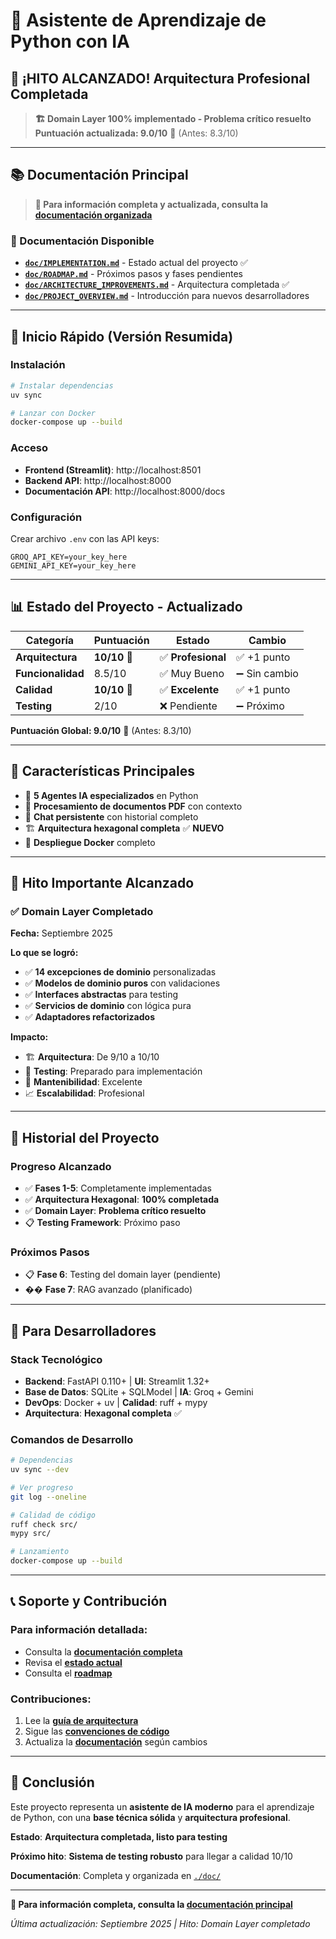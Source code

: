 # 🤖 Asistente de Aprendizaje de Python con IA

## 🎉 **¡HITO ALCANZADO! Arquitectura Profesional Completada**

> **🏗️ Domain Layer 100% implementado - Problema crítico resuelto**
> **Puntuación actualizada: 9.0/10** 🚀 (Antes: 8.3/10)

---

## 📚 **Documentación Principal**
> **🚀 Para información completa y actualizada, consulta la [documentación organizada](./doc/README.md)**

### **📖 Documentación Disponible**
- **[`doc/IMPLEMENTATION.md`](./doc/IMPLEMENTATION.md)** - Estado actual del proyecto ✅
- **[`doc/ROADMAP.md`](./doc/ROADMAP.md)** - Próximos pasos y fases pendientes
- **[`doc/ARCHITECTURE_IMPROVEMENTS.md`](./doc/ARCHITECTURE_IMPROVEMENTS.md)** - Arquitectura completada ✅
- **[`doc/PROJECT_OVERVIEW.md`](./doc/PROJECT_OVERVIEW.md)** - Introducción para nuevos desarrolladores

---

## 🎯 **Inicio Rápido (Versión Resumida)**

### **Instalación**
```bash
# Instalar dependencias
uv sync

# Lanzar con Docker
docker-compose up --build
```

### **Acceso**
- **Frontend (Streamlit)**: http://localhost:8501
- **Backend API**: http://localhost:8000
- **Documentación API**: http://localhost:8000/docs

### **Configuración**
Crear archivo `.env` con las API keys:
```env
GROQ_API_KEY=your_key_here
GEMINI_API_KEY=your_key_here
```

---

## 📊 **Estado del Proyecto - Actualizado**

| Categoría | Puntuación | Estado | Cambio |
|-----------|------------|---------|--------|
| **Arquitectura** | **10/10** 🎯 | ✅ **Profesional** | ✅ +1 punto |
| **Funcionalidad** | 8.5/10 | ✅ Muy Bueno | ➖ Sin cambio |
| **Calidad** | **10/10** 🎯 | ✅ **Excelente** | ✅ +1 punto |
| **Testing** | 2/10 | ❌ Pendiente | ➖ Próximo |

**Puntuación Global: 9.0/10** 🚀 (Antes: 8.3/10)

---

## 🚀 **Características Principales**

- 🤖 **5 Agentes IA especializados** en Python
- 📄 **Procesamiento de documentos PDF** con contexto
- 💬 **Chat persistente** con historial completo
- 🏗️ **Arquitectura hexagonal completa** ✅ **NUEVO**
- 🐳 **Despliegue Docker** completo

---

## 🎯 **Hito Importante Alcanzado**

### **✅ Domain Layer Completado**
**Fecha:** Septiembre 2025

**Lo que se logró:**
- ✅ **14 excepciones de dominio** personalizadas
- ✅ **Modelos de dominio puros** con validaciones
- ✅ **Interfaces abstractas** para testing
- ✅ **Servicios de dominio** con lógica pura
- ✅ **Adaptadores refactorizados**

**Impacto:**
- 🏗️ **Arquitectura**: De 9/10 a 10/10
- 🧪 **Testing**: Preparado para implementación
- 🔧 **Mantenibilidad**: Excelente
- 📈 **Escalabilidad**: Profesional

---

## 📝 **Historial del Proyecto**

### **Progreso Alcanzado**
- ✅ **Fases 1-5**: Completamente implementadas
- ✅ **Arquitectura Hexagonal**: **100% completada**
- ✅ **Domain Layer**: **Problema crítico resuelto**
- 📋 **Testing Framework**: Próximo paso

### **Próximos Pasos**
- 📋 **Fase 6**: Testing del domain layer (pendiente)
- �� **Fase 7**: RAG avanzado (planificado)

---

## 🎯 **Para Desarrolladores**

### **Stack Tecnológico**
- **Backend**: FastAPI 0.110+ | **UI**: Streamlit 1.32+
- **Base de Datos**: SQLite + SQLModel | **IA**: Groq + Gemini
- **DevOps**: Docker + uv | **Calidad**: ruff + mypy
- **Arquitectura**: **Hexagonal completa** ✅

### **Comandos de Desarrollo**
```bash
# Dependencias
uv sync --dev

# Ver progreso
git log --oneline

# Calidad de código
ruff check src/
mypy src/

# Lanzamiento
docker-compose up --build
```

---

## 📞 **Soporte y Contribución**

### **Para información detallada:**
- Consulta la **[documentación completa](./doc/README.md)**
- Revisa el **[estado actual](./doc/IMPLEMENTATION.md)**
- Consulta el **[roadmap](./doc/ROADMAP.md)**

### **Contribuciones:**
1. Lee la **[guía de arquitectura](./doc/ARCHITECTURE_IMPROVEMENTS.md)**
2. Sigue las **[convenciones de código](./doc/PROJECT_OVERVIEW.md)**
3. Actualiza la **[documentación](./doc/)** según cambios

---

## 🎉 **Conclusión**

Este proyecto representa un **asistente de IA moderno** para el aprendizaje de Python, con una **base técnica sólida** y **arquitectura profesional**.

**Estado**: **Arquitectura completada, listo para testing**

**Próximo hito**: **Sistema de testing robusto** para llegar a calidad 10/10

**Documentación**: Completa y organizada en [`./doc/`](./doc/)

---

**🎯 Para información completa, consulta la [documentación principal](./doc/README.md)**

*Última actualización: Septiembre 2025 | Hito: Domain Layer completado*
